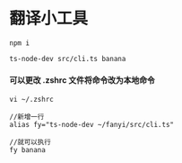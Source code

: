# 翻译小工具

```
npm i

ts-node-dev src/cli.ts banana
```

#### 可以更改 .zshrc 文件将命令改为本地命令

```
vi ~/.zshrc

//新增一行
alias fy="ts-node-dev ~/fanyi/src/cli.ts"

//就可以执行
fy banana
```
